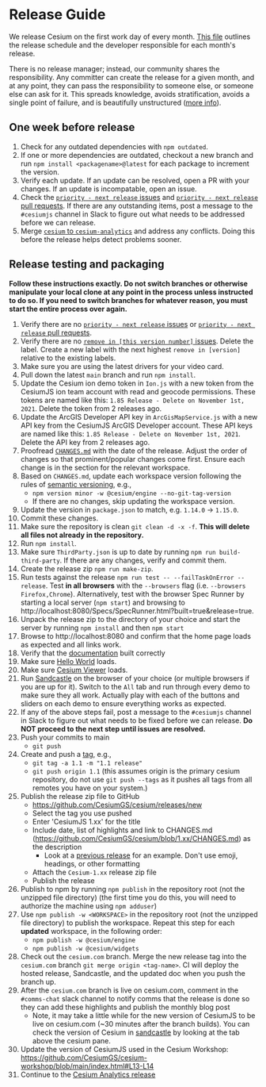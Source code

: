 # Release Guide

We release Cesium on the first work day of every month. [This file](../../../.slackbot.yml) outlines the release schedule and the developer responsible for each month's release.

There is no release manager; instead, our community shares the responsibility. Any committer can create the release for a given month, and at any point, they can pass the responsibility to someone else, or someone else can ask for it. This spreads knowledge, avoids stratification, avoids a single point of failure, and is beautifully unstructured ([more info](https://community.cesium.com/t/cesium-releases/45)).

## One week before release

1. Check for any outdated dependencies with `npm outdated`.
2. If one or more dependencies are outdated, checkout a new branch and run `npm install <packagename>@latest` for each package to increment the version.
3. Verify each update. If an update can be resolved, open a PR with your changes. If an update is incompatable, open an issue.
4. Check the [`priority - next release` issues](https://github.com/CesiumGS/cesium/issues?q=is%3Aopen+is%3Aissue+label%3A%22priority+-+next+release%22) and [`priority - next release` pull requests](https://github.com/CesiumGS/cesium/pulls?q=is%3Apr+is%3Aopen+label%3A"priority+-+next+release"). If there are any outstanding items, post a message to the `#cesiumjs` channel in Slack to figure out what needs to be addressed before we can release.
5. Merge [`cesium` to `cesium-analytics`](https://github.com/CesiumGS/cesium-analytics/wiki/Merging-between-Cesium-Analytics-and-CesiumJS) and address any conflicts. Doing this before the release helps detect problems sooner.

## Release testing and packaging

**Follow these instructions exactly. Do not switch branches or otherwise manipulate your local clone at any point in the process unless instructed to do so. If you need to switch branches for whatever reason, you must start the entire process over again.**

1. Verify there are no [`priority - next release` issues](https://github.com/CesiumGS/cesium/issues?q=is%3Aopen+is%3Aissue+label%3A%22priority+-+next+release%22) or [`priority - next release` pull requests](https://github.com/CesiumGS/cesium/pulls?q=is%3Apr+is%3Aopen+label%3A"priority+-+next+release").
2. Verify there are no [`remove in [this version number]` issues](https://github.com/CesiumGS/cesium/labels). Delete the label. Create a new label with the next highest `remove in [version]` relative to the existing labels.
3. Make sure you are using the latest drivers for your video card.
4. Pull down the latest `main` branch and run `npm install`.
5. Update the Cesium ion demo token in `Ion.js` with a new token from the CesiumJS ion team account with read and geocode permissions. These tokens are named like this: `1.85 Release - Delete on November 1st, 2021`. Delete the token from 2 releases ago.
6. Update the ArcGIS Developer API key in `ArcGisMapService.js` with a new API key from the CesiumJS ArcGIS Developer account. These API keys are named like this: `1.85 Release - Delete on November 1st, 2021`. Delete the API key from 2 releases ago.
7. Proofread [`CHANGES.md`](../../../CHANGES.md) with the date of the release. Adjust the order of changes so that prominent/popular changes come first. Ensure each change is in the section for the relevant workspace.
8. Based on `CHANGES.md`, update each workspace version following the rules of [semantic versioning](https://semver.org/), e.g.,
   - `npm version minor -w @cesium/engine --no-git-tag-version`
   - If there are no changes, skip updating the workspace version.
9. Update the version in `package.json` to match, e.g. `1.14.0` -> `1.15.0`.
10. Commit these changes.
11. Make sure the repository is clean `git clean -d -x -f`. **This will delete all files not already in the repository.**
12. Run `npm install`.
13. Make sure `ThirdParty.json` is up to date by running `npm run build-third-party`. If there are any changes, verify and commit them.
14. Create the release zip `npm run make-zip`.
15. Run tests against the release `npm run test -- --failTaskOnError --release`. Test **in all browsers** with the `--browsers` flag (i.e. `--browsers Firefox,Chrome`). Alternatively, test with the browser Spec Runner by starting a local server (`npm start`) and browsing to http://localhost:8080/Specs/SpecRunner.html?built=true&release=true.
16. Unpack the release zip to the directory of your choice and start the server by running `npm install` and then `npm start`
17. Browse to http://localhost:8080 and confirm that the home page loads as expected and all links work.
18. Verify that the [documentation](http://localhost:8080/Build/Documentation/index.html) built correctly
19. Make sure [Hello World](http://localhost:8080/Apps/HelloWorld.html) loads.
20. Make sure [Cesium Viewer](http://localhost:8080/Apps/CesiumViewer/index.html) loads.
21. Run [Sandcastle](http://localhost:8080/Apps/Sandcastle/index.html) on the browser of your choice (or multiple browsers if you are up for it). Switch to the `All` tab and run through every demo to make sure they all work. Actually play with each of the buttons and sliders on each demo to ensure everything works as expected.
22. If any of the above steps fail, post a message to the `#cesiumjs` channel in Slack to figure out what needs to be fixed before we can release. **Do NOT proceed to the next step until issues are resolved.**
23. Push your commits to main
    - `git push`
24. Create and push a [tag](https://git-scm.com/book/en/v2/Git-Basics-Tagging), e.g.,
    - `git tag -a 1.1 -m "1.1 release"`
    - `git push origin 1.1` (this assumes origin is the primary cesium repository, do not use `git push --tags` as it pushes all tags from all remotes you have on your system.)
25. Publish the release zip file to GitHub
    - https://github.com/CesiumGS/cesium/releases/new
    - Select the tag you use pushed
    - Enter 'CesiumJS 1.xx' for the title
    - Include date, list of highlights and link to CHANGES.md (https://github.com/CesiumGS/cesium/blob/1.xx/CHANGES.md) as the description
      - Look at a [previous release](https://github.com/CesiumGS/cesium/releases/tag/1.79) for an example. Don't use emoji, headings, or other formatting
    - Attach the `Cesium-1.xx` release zip file
    - Publish the release
26. Publish to npm by running `npm publish` in the repository root (not the unzipped file directory) (the first time you do this, you will need to authorize the machine using `npm adduser`)
27. Use `npm publish -w <WORKSPACE>` in the repository root (not the unzipped file directory) to publish the workspace. Repeat this step for each **updated** workspace, in the following order:
    - `npm publish -w @cesium/engine`
    - `npm publish -w @cesium/widgets`
28. Check out the `cesium.com` branch. Merge the new release tag into the `cesium.com` branch `git merge origin <tag-name>`. CI will deploy the hosted release, Sandcastle, and the updated doc when you push the branch up.
29. After the `cesium.com` branch is live on cesium.com, comment in the `#comms-chat` slack channel to notify comms that the release is done so they can add these highlights and publish the monthly blog post
    - Note, it may take a little while for the new version of CesiumJS to be live on cesium.com (~30 minutes after the branch builds). You can check the version of Cesium in [sandcastle](https://sandcastle.cesium.com/) by looking at the tab above the cesium pane.
30. Update the version of CesiumJS used in the Cesium Workshop: https://github.com/CesiumGS/cesium-workshop/blob/main/index.html#L13-L14
31. Continue to the [Cesium Analytics release](https://github.com/CesiumGS/cesium-analytics/blob/main/Documentation/Contributors/AnalyticsReleaseGuide/README.md)
